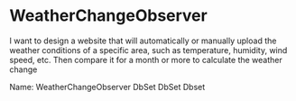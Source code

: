 # WeatherChangeObserver

I want to design a website that will automatically or manually upload the weather conditions of a specific area, such as temperature, humidity, wind speed, etc. Then compare it for a month or more to calculate the weather change

Name: WeatherChangeObserver
DbSet<weather> DbSet<humidity> Dbset<windSpeed>
